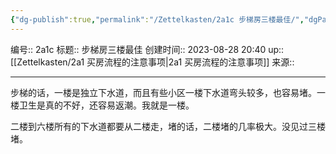 ```yaml
---
{"dg-publish":true,"permalink":"/Zettelkasten/2a1c 步梯房三楼最佳/","dgPassFrontmatter":true}
---
```


编号:: 2a1c
标题:: 步梯房三楼最佳
创建时间:: 2023-08-28 20:40
up:: [[Zettelkasten/2a1 买房流程的注意事项\|2a1 买房流程的注意事项]]
来源:: 

---
步梯的话，一楼是独立下水道，而且有些小区一楼下水道弯头较多，也容易堵。一楼卫生是真的不好，还容易返潮。我就是一楼。

二楼到六楼所有的下水道都要从二楼走，堵的话，二楼堵的几率极大。没见过三楼堵。